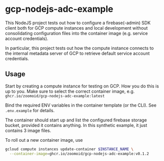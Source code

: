 # gcp-nodejs-adc-example

This NodeJS project tests out how to configure a firebase(-admin) SDK client both
for GCP compute instances and local development without consolidating configuration
files into the container image (e.g. service account credentials).

In particular, this project tests out how the compute instance connects to the
internal metadata server of GCP to retrieve default service account credentials.

## Usage

Start by creating a compute instance for testing on GCP. How you do this is up to you.
Make sure to select the correct container image, e.g. `ghcr.io/zoomoid/gcp-nodejs-adc-example:latest`

Bind the required ENV variables in the container template (or the CLI). See `.env.example` for details.

The container should start up and list the configured firebase storage bucket, provided it contains 
anything. In this synthetic example, it just contains 3 image files.

To roll out a new container image, use

```bash
gcloud compute instances update-container $INSTANCE_NAME \
  --container-image=ghcr.io/zoomoid/gcp-nodejs-adc-example:v0.1.2
```
